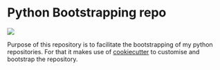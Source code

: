 # Python Bootstrapping repo

![](https://github.com/bergercookie/python_package_cookiecutter/workflows/CI/badge.svg)

Purpose of this repository is to facilitate the bootstrapping of my python
repositories. For that it makes use of
[cookiecutter](https://github.com/cookiecutter/cookiecutter) to customise and
bootstrap the repository.
